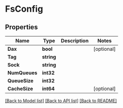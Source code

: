 # FsConfig

## Properties

Name | Type | Description | Notes
------------ | ------------- | ------------- | -------------
**Dax** | **bool** |  | [optional] 
**Tag** | **string** |  | 
**Sock** | **string** |  | 
**NumQueues** | **int32** |  | 
**QueueSize** | **int32** |  | 
**CacheSize** | **int64** |  | [optional] 

[[Back to Model list]](../README.md#documentation-for-models) [[Back to API list]](../README.md#documentation-for-api-endpoints) [[Back to README]](../README.md)



